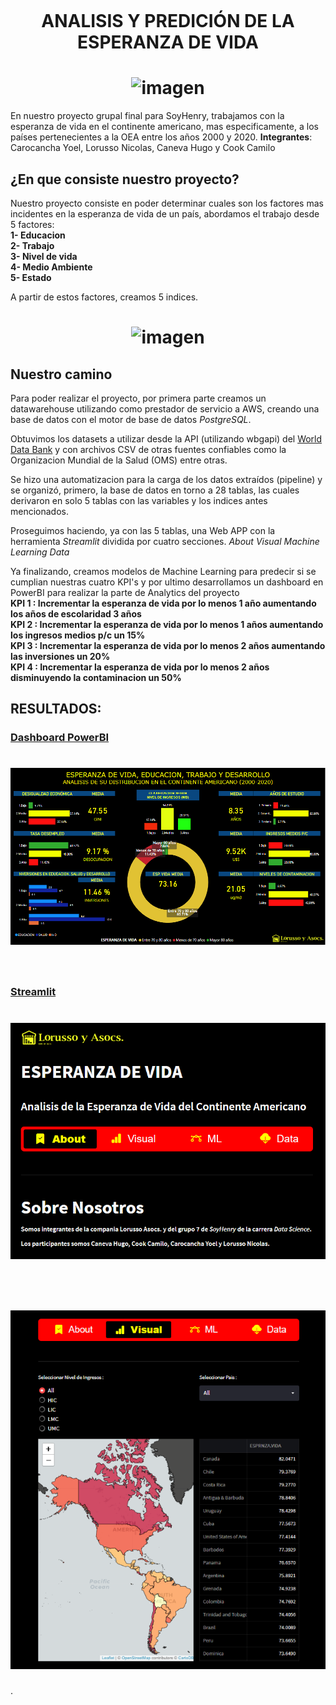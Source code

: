 # </br><p align="center">**ANALISIS Y PREDICIÓN DE LA ESPERANZA DE VIDA**<p> <h1 align="center">![imagen](https://github.com/Yoelcaro14/Analisis-y-prediccion-Esperanza-de-vida-PG/blob/Final/Imagenes/Logo1.png)</h1>

En nuestro proyecto grupal final para SoyHenry, trabajamos con la esperanza de vida en el continente americano, mas especificamente, a los países pertenecientes a la OEA entre los años 2000 y 2020.
**Integrantes**: Carocancha Yoel, Lorusso Nicolas, Caneva Hugo y Cook Camilo

## **¿En que consiste nuestro proyecto?**

Nuestro proyecto consiste en poder determinar cuales son los factores mas incidentes en la esperanza de vida de un país, abordamos el trabajo desde 5 factores:
</br>
**1- Educacion**
</br>
**2- Trabajo**
</br>
**3- Nivel de vida**
</br>
**4- Medio Ambiente**
</br>
**5- Estado**

A partir de estos factores, creamos 5 indices.

# <p align="center">![imagen](https://github.com/Yoelcaro14/Analisis-y-prediccion-Esperanza-de-vida-PG/blob/Final/Imagenes/Individuo.png)<p>


## **Nuestro camino**

Para poder realizar el proyecto, por primera parte creamos un datawarehouse utilizando como prestador de servicio a AWS, creando una base de datos con el motor de base de datos *PostgreSQL*.

Obtuvimos los datasets a utilizar desde la API (utilizando wbgapi) del [World Data Bank](https://databank.worldbank.org/source/world-development-indicators) y con archivos CSV de otras fuentes confiables como la Organizacion Mundial de la Salud (OMS) entre otras.

Se hizo una automatizacion para la carga de los datos extraídos (pipeline) y se organizó, primero, la base de datos en torno a 28 tablas, las cuales derivaron en solo 5 tablas con las variables y los indices antes mencionados.

Proseguimos haciendo, ya con las 5 tablas, una Web APP con la herramienta *Streamlit* dividida por cuatro secciones. *About* *Visual* *Machine Learning* *Data*

Ya finalizando, creamos modelos de Machine Learning para predecir si se cumplian nuestras cuatro KPI's y por ultimo desarrollamos un dashboard en PowerBI para realizar la parte de Analytics del proyecto
</br>
**KPI 1 : Incrementar la esperanza de vida por lo menos 1 año aumentando los años de escolaridad 3 años**
</br>
**KPI 2 : Incrementar la esperanza de vida por lo menos 1 años aumentando los ingresos medios p/c un 15%**
</br>
**KPI 3 : Incrementar la esperanza de vida por lo menos 2 años aumentando las inversiones un 20%**
</br>
**KPI 4 : Incrementar la esperanza de vida por lo menos 2 años disminuyendo la contaminacion un 50%**
</br>

## RESULTADOS:

### [Dashboard PowerBI](https://app.powerbi.com/view?r=eyJrIjoiZTkwNDJlNmMtNDRkOS00MWM4LWEyMjQtY2VkMmE1NjI0NDk4IiwidCI6IjQyM2U0YjljLTBjNTUtNDYyZC04OTA1LWU4NWQxZGNlZGJjZCJ9&pageName=ReportSection2d5b2ba67c8cf353e65e) <h1 align="center">![Streamlit1](https://github.com/Yoelcaro14/Analisis-y-prediccion-Esperanza-de-vida-PG/blob/Final/Imagenes/PowBI.PNG)</h1></br>

### [Streamlit](https://nicolordev97-proyectogrupal-app-final-ucei56.streamlitapp.com/) <h1 align="center">![Streamlit1](https://github.com/Yoelcaro14/Analisis-y-prediccion-Esperanza-de-vida-PG/blob/Final/Imagenes/About.PNG)</h1></br> <h1 align="center">![Streamlit2](https://github.com/Yoelcaro14/Analisis-y-prediccion-Esperanza-de-vida-PG/blob/Final/Imagenes/Visual.PNG)</h1>
.




